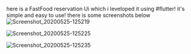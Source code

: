 here is a FastFood reservation Ui which i leveloped it using #flutter!
it's simple and easy to use!
there is some screenshots below
![Screenshot_20200525-125219](https://user-images.githubusercontent.com/60874264/82795315-12b85580-9e89-11ea-9f3b-ba1e3bf43712.jpg)

![Screenshot_20200525-125225](https://user-images.githubusercontent.com/60874264/82795319-13e98280-9e89-11ea-8a87-b88c75db3052.jpg)

![Screenshot_20200525-125235](https://user-images.githubusercontent.com/60874264/82795325-164bdc80-9e89-11ea-987e-d33a3ec9bb2a.jpg)
